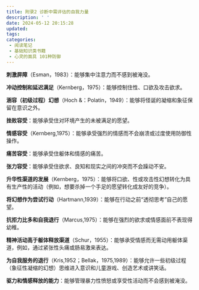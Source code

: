 ```yaml
---
title: 附录2 诊断中需评估的自我力量
description: ' '
date: 2024-05-12 20:15:28
updated:
tags:
categories:
 - 阅读笔记
 - 基础知识类书籍
 - 心灵的面具 101种防御
---
```

**刺激屏障**（Esman，1983）：能够集中注意力而不感到被淹没。

**冲动控制和延迟满足**（Kernberg，1975）：能够控制住性、口欲及攻击欲求。

**涵容（初级过程）幻想**（Hoch &：Polatin，1949）：能够将怪诞的凝缩和象征保留在意识之外。

**挫败容受**：能够承受住对环境产生的未被满足的愿望。

**情感容受**（Kernberg,1975）：能够承受强烈的情感而不会崩溃或过度使用防御性操作。

**痛苦容受**：能够承受住躯体和情感的痛苦。

**张力容受**：能够承受住欲求、良知和现实之间的冲突而不会躁动不安。

**升华性渠道的发展**（Kernberg，1975）：能够将口欲、性或攻击性幻想转化为具有生产性的活动（例如，想要杀掉一个手足的愿望转化成友好的竞争）。

**将幻想作为尝试行动**（Hartmann,1939）：能够在行动之前“透彻思考”自己的愿望。

**抗拒力比多和自我退行**（Marcus,1975）：能够在强烈的欲求或情感面前不表现得幼稚。

**精神活动高于躯体释放渠道**（Schur，1955）：能够承受情感而无需动用躯体渠道，例如，通过紧张性头痛或肠易激来表达。

**为自我服务的退行**（Kris,1952；Bellak，1975,1989）：能够允许一些初级过程（象征性凝缩的幻想）思维进入意识和儿童游戏、创造艺术或讲笑话。

**驱力和情感释放的能力**：能够管理暴力性愤怒或享受性活动而不会感到被淹没。



